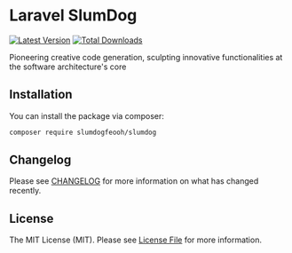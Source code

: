 # Laravel SlumDog

[![Latest Version](https://img.shields.io/github/release/feooh/slumdog.svg?style=flat-square)](https://github.com/feooh/slumdog/releases)
[![Total Downloads](https://img.shields.io/packagist/dt/feooh/slumdog.svg?style=flat-square)](https://packagist.org/packages/feooh/slumdog)


Pioneering creative code generation, sculpting innovative functionalities at the software architecture's core

## Installation

You can install the package via composer:

```bash
composer require slumdogfeooh/slumdog
```

## Changelog

Please see [CHANGELOG](CHANGELOG.md) for more information on what has changed recently.


## License

The MIT License (MIT). Please see [License File](LICENSE.md) for more information.
